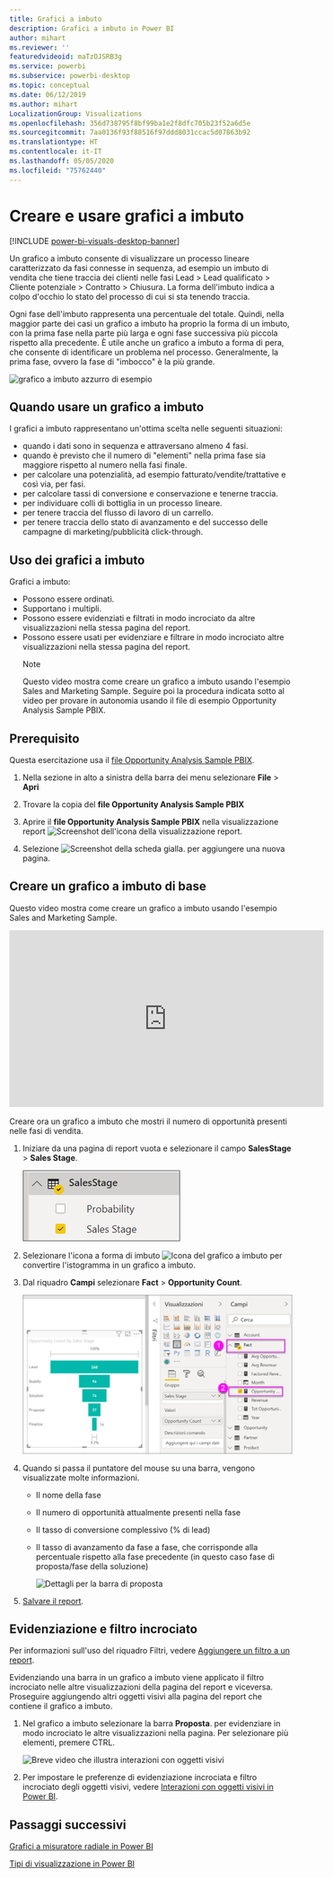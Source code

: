 ```yaml
---
title: Grafici a imbuto
description: Grafici a imbuto in Power BI
author: mihart
ms.reviewer: ''
featuredvideoid: maTzOJSRB3g
ms.service: powerbi
ms.subservice: powerbi-desktop
ms.topic: conceptual
ms.date: 06/12/2019
ms.author: mihart
LocalizationGroup: Visualizations
ms.openlocfilehash: 356d738795f8bf99ba1e2f8dfc705b23f52a6d5e
ms.sourcegitcommit: 7aa0136f93f88516f97ddd8031ccac5d07863b92
ms.translationtype: HT
ms.contentlocale: it-IT
ms.lasthandoff: 05/05/2020
ms.locfileid: "75762440"
---
```

# <a name="create-and-use-funnel-charts"></a>Creare e usare grafici a imbuto

[!INCLUDE [power-bi-visuals-desktop-banner](../includes/power-bi-visuals-desktop-banner.md)]

Un grafico a imbuto consente di visualizzare un processo lineare caratterizzato da fasi connesse in sequenza, ad esempio un imbuto di vendita che tiene traccia dei clienti nelle fasi Lead \> Lead qualificato \> Cliente potenziale \> Contratto \> Chiusura.  La forma dell'imbuto indica a colpo d'occhio lo stato del processo di cui si sta tenendo traccia.

Ogni fase dell'imbuto rappresenta una percentuale del totale. Quindi, nella maggior parte dei casi un grafico a imbuto ha proprio la forma di un imbuto, con la prima fase nella parte più larga e ogni fase successiva più piccola rispetto alla precedente.  È utile anche un grafico a imbuto a forma di pera, che consente di identificare un problema nel processo.  Generalmente, la prima fase, ovvero la fase di "imbocco" è la più grande.

![grafico a imbuto azzurro di esempio](media/power-bi-visualization-funnel-charts/funnelplain.png)

## <a name="when-to-use-a-funnel-chart"></a>Quando usare un grafico a imbuto
I grafici a imbuto rappresentano un'ottima scelta nelle seguenti situazioni:

* quando i dati sono in sequenza e attraversano almeno 4 fasi.
* quando è previsto che il numero di "elementi" nella prima fase sia maggiore rispetto al numero nella fasi finale.
* per calcolare una potenzialità, ad esempio fatturato/vendite/trattative e così via, per fasi.
* per calcolare tassi di conversione e conservazione e tenerne traccia.
* per individuare colli di bottiglia in un processo lineare.
* per tenere traccia del flusso di lavoro di un carrello.
* per tenere traccia dello stato di avanzamento e del successo delle campagne di marketing/pubblicità click-through.

## <a name="working-with-funnel-charts"></a>Uso dei grafici a imbuto
Grafici a imbuto:

* Possono essere ordinati.
* Supportano i multipli.
* Possono essere evidenziati e filtrati in modo incrociato da altre visualizzazioni nella stessa pagina del report.
* Possono essere usati per evidenziare e filtrare in modo incrociato altre visualizzazioni nella stessa pagina del report.
   > [!NOTE]
   > Questo video mostra come creare un grafico a imbuto usando l'esempio Sales and Marketing Sample. Seguire poi la procedura indicata sotto al video per provare in autonomia usando il file di esempio Opportunity Analysis Sample PBIX.
   > 
   > 
## <a name="prerequisite"></a>Prerequisito

Questa esercitazione usa il [file Opportunity Analysis Sample PBIX](https://download.microsoft.com/download/9/1/5/915ABCFA-7125-4D85-A7BD-05645BD95BD8/Opportunity%20Analysis%20Sample%20PBIX.pbix
).

1. Nella sezione in alto a sinistra della barra dei menu selezionare **File** > **Apri**
   
2. Trovare la copia del **file Opportunity Analysis Sample PBIX**

1. Aprire il **file Opportunity Analysis Sample PBIX** nella visualizzazione report ![Screenshot dell'icona della visualizzazione report](media/power-bi-visualization-kpi/power-bi-report-view.png).

1. Selezione ![Screenshot della scheda gialla.](media/power-bi-visualization-kpi/power-bi-yellow-tab.png) per aggiungere una nuova pagina.


## <a name="create-a-basic-funnel-chart"></a>Creare un grafico a imbuto di base
Questo video mostra come creare un grafico a imbuto usando l'esempio Sales and Marketing Sample.

<iframe width="560" height="315" src="https://www.youtube.com/embed/qKRZPBnaUXM" frameborder="0" allow="autoplay; encrypted-media" allowfullscreen></iframe>


Creare ora un grafico a imbuto che mostri il numero di opportunità presenti nelle fasi di vendita.

1. Iniziare da una pagina di report vuota e selezionare il campo **SalesStage** \> **Sales Stage**.
   
    ![Selezionare Sales Stage](media/power-bi-visualization-funnel-charts/funnelselectfield-new.png)

1. Selezionare l'icona a forma di imbuto ![Icona del grafico a imbuto](media/power-bi-visualization-funnel-charts/power-bi-funnel-icon.png) per convertire l'istogramma in un grafico a imbuto.

2. Dal riquadro **Campi** selezionare **Fact** \> **Opportunity Count**.
   
    ![Compilare il grafico a imbuto](media/power-bi-visualization-funnel-charts/power-bi-funnel-2.png)
4. Quando si passa il puntatore del mouse su una barra, vengono visualizzate molte informazioni.
   
   * Il nome della fase
   * Il numero di opportunità attualmente presenti nella fase
   * Il tasso di conversione complessivo (% di lead) 
   * Il tasso di avanzamento da fase a fase, che corrisponde alla percentuale rispetto alla fase precedente (in questo caso fase di proposta/fase della soluzione)
     
     ![Dettagli per la barra di proposta](media/power-bi-visualization-funnel-charts/funnelhover-new.png)

6. [Salvare il report](../service-report-save.md).

## <a name="highlighting-and-cross-filtering"></a>Evidenziazione e filtro incrociato
Per informazioni sull'uso del riquadro Filtri, vedere [Aggiungere un filtro a un report](../power-bi-report-add-filter.md).

Evidenziando una barra in un grafico a imbuto viene applicato il filtro incrociato nelle altre visualizzazioni della pagina del report e viceversa. Proseguire aggiungendo altri oggetti visivi alla pagina del report che contiene il grafico a imbuto.

1. Nel grafico a imbuto selezionare la barra **Proposta**. per evidenziare in modo incrociato le altre visualizzazioni nella pagina. Per selezionare più elementi, premere CTRL.
   
   ![Breve video che illustra interazioni con oggetti visivi](media/power-bi-visualization-funnel-charts/funnelchartnoowl.gif)
2. Per impostare le preferenze di evidenziazione incrociata e filtro incrociato degli oggetti visivi, vedere [Interazioni con oggetti visivi in Power BI](../service-reports-visual-interactions.md).

## <a name="next-steps"></a>Passaggi successivi

[Grafici a misuratore radiale in Power BI](power-bi-visualization-radial-gauge-charts.md)

[Tipi di visualizzazione in Power BI](power-bi-visualization-types-for-reports-and-q-and-a.md)
